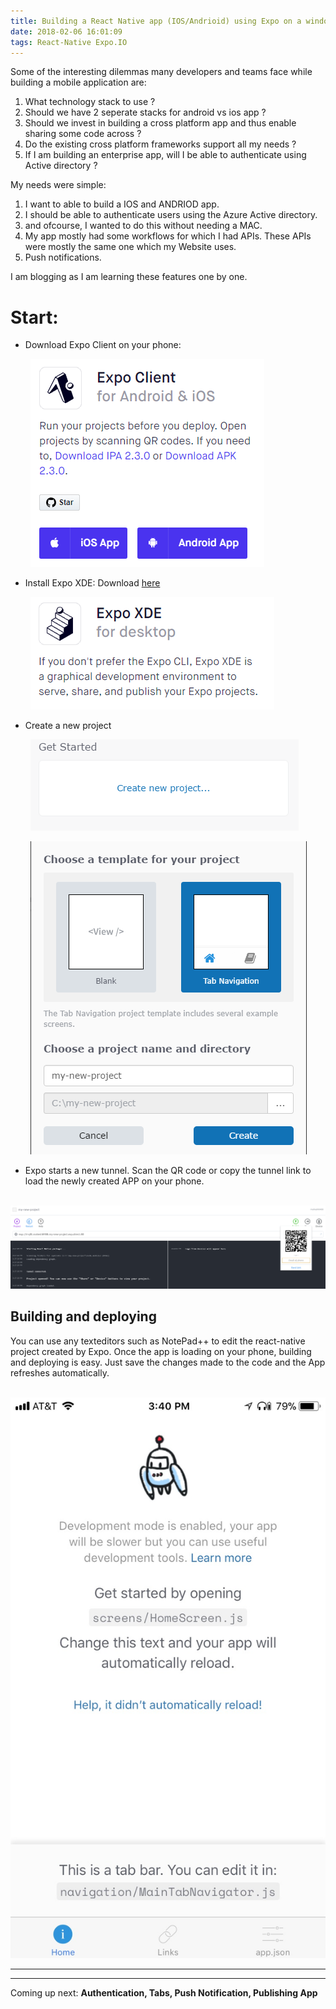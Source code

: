 ```yaml
---
title: Building a React Native app (IOS/Andrioid) using Expo on a windows machine
date: 2018-02-06 16:01:09
tags: React-Native Expo.IO
---
```


Some of the interesting dilemmas many developers and teams face while building a mobile application are:
1. What technology stack to use ?
2. Should we have 2 seperate stacks for android vs ios app ?
3. Should we invest in building a cross platform app and thus enable sharing some code across ?
4. Do the existing cross platform frameworks support all my needs ?
5. If I am building an enterprise app, will I be able to authenticate using Active directory ?

My needs were simple:
1. I want to able to build a IOS and ANDRIOD app.
2. I should be able to authenticate users using the Azure Active directory.
3. and ofcourse, I wanted to do this without needing a MAC.
4. My app mostly had some workflows for which I had APIs. These APIs were mostly the same one which my Website uses.
5. Push notifications.

I am blogging as I am learning these features one by one.

# Start:

* Download Expo Client on your phone:

&nbsp;&nbsp;&nbsp;&nbsp;&nbsp;&nbsp;&nbsp;&nbsp;![Expo XDE](https://github.com/mahesh8488/mahesh8488.github.io/blob/master/images/expoClient.PNG?raw=true)

* Install Expo XDE:   Download [here](https://github.com/expo/xde/releases)

&nbsp;&nbsp;&nbsp;&nbsp;&nbsp;&nbsp;&nbsp;&nbsp;![Expo XDE](https://github.com/mahesh8488/mahesh8488.github.io/blob/master/images/expoXde.PNG?raw=true)

* Create a new project

&nbsp;&nbsp;&nbsp;&nbsp;&nbsp;&nbsp;&nbsp;&nbsp;![Expo XDE](https://github.com/mahesh8488/mahesh8488.github.io/blob/master/images/newProject.PNG?raw=true)

&nbsp;&nbsp;&nbsp;&nbsp;&nbsp;&nbsp;&nbsp;&nbsp;![Expo XDE](https://github.com/mahesh8488/mahesh8488.github.io/blob/master/images/newProject2.PNG?raw=true)



* Expo starts a new tunnel. Scan the QR code or copy the tunnel link to load the newly created APP on your phone.

&nbsp;&nbsp;&nbsp;&nbsp;&nbsp;&nbsp;&nbsp;&nbsp;![Expo XDE](https://github.com/mahesh8488/mahesh8488.github.io/blob/master/images/appInit.PNG?raw=true)



## Building and deploying
You can use any texteditors such as NotePad++ to edit the react-native project created by Expo.
Once the app is loading on your phone, building and deploying is easy. Just save the changes made to the code and the App refreshes automatically.

&nbsp;&nbsp;&nbsp;&nbsp;&nbsp;&nbsp;&nbsp;&nbsp;![Expo XDE](https://github.com/mahesh8488/mahesh8488.github.io/blob/master/images/phoneApp.jpg?raw=true)



---
---
Coming up next: **Authentication, Tabs, Push Notification, Publishing App**
